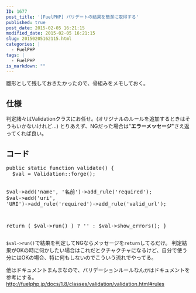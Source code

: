```yaml
---
ID: 1677
post_title: '[FuelPHP] バリデートの結果を簡潔に取得する'
published: true
post_date: 2015-02-05 16:21:15
modified_date: 2015-02-05 16:21:15
slug: 20150205162115.html
categories: |
  - FuelPHP
tags: |
  - FuelPHP
is_markdown: ""
---
```

雛形として残しておきたかったので、骨組みをメモしておく。
<!--more-->
<h2>仕様</h2>
判定諸々はValidationクラスにお任せ。<span class="text-muted">(オリジナルのルールを追加するときはそうもいかないけれど…)</span>
とりあえず、NGだった場合は"<b>エラーメッセージ</b>"さえ返ってくれば良い。

<h2>コード</h2>
<pre class="prettyprint linenums lang-php">public static function validate() {
  $val = Validation::forge();

  $val->add('name', '名前')->add_rule('required');
  $val->add('uri', 'URI')->add_rule('required')->add_rule('valid_url');

  return ( $val->run() ) ? '' : $val->show_errors();
}</pre>

<code>$val->run()</code>で結果を判定してNGならメッセージを<code>return</code>してるだけ。
判定結果がOKの時に何かしたい場合はこれだとクチャクチャになるけど、自分で使う分にはOKの場合、特に何もしないのでこういう流れでやってる。
 
他はドキュメントまんまなので、バリデーションルールなんかはドキュメントを参考にする。
<a href="http://fuelphp.jp/docs/1.8/classes/validation/validation.html#rules">http://fuelphp.jp/docs/1.8/classes/validation/validation.html#rules</a>